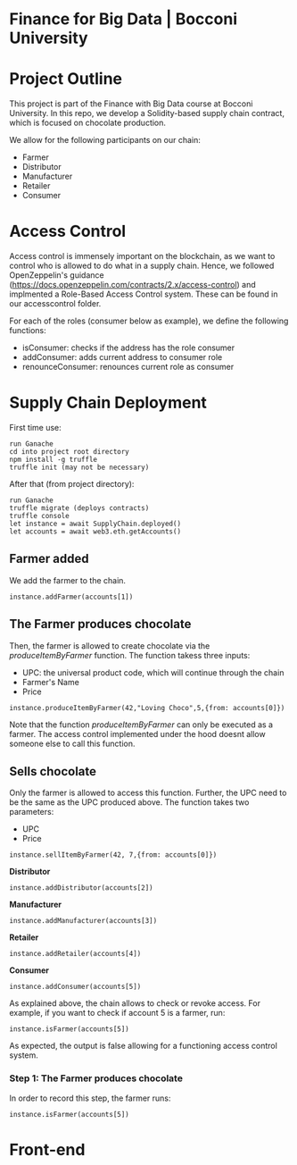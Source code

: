 # Finance for Big Data | Bocconi University

# Project Outline
This project is part of the Finance with Big Data course at Bocconi University. In this repo, we develop a Solidity-based supply chain contract, which is focused on chocolate production. 

We allow for the following participants on our chain: 
- Farmer
- Distributor
- Manufacturer
- Retailer
- Consumer

# Access Control

Access control is immensely important on the blockchain, as we want to control who is allowed to do what in a supply chain. Hence, we followed OpenZeppelin's guidance (https://docs.openzeppelin.com/contracts/2.x/access-control) and implmented a Role-Based Access Control system. These can be found in our accesscontrol folder.

For each of the roles (consumer below as example), we define the following functions:
- isConsumer: checks if the address has the role consumer
- addConsumer: adds current address to consumer role
- renounceConsumer: renounces current role as consumer

# Supply Chain Deployment
First time use:
```
run Ganache
cd into project root directory
npm install -g truffle
truffle init (may not be necessary)
```
After that (from project directory):
```
run Ganache
truffle migrate (deploys contracts)
truffle console
let instance = await SupplyChain.deployed()
let accounts = await web3.eth.getAccounts()
```
## Farmer added
We add the farmer to the chain.
```
instance.addFarmer(accounts[1])
```
## The Farmer produces chocolate
Then, the farmer is allowed to create chocolate via the *produceItemByFarmer* function.
The function takess three inputs:
- UPC: the universal product code, which will continue through the chain
- Farmer's Name
- Price
```
instance.produceItemByFarmer(42,"Loving Choco",5,{from: accounts[0]})
```
Note that the function *produceItemByFarmer* can only be executed as a farmer. The access control implemented under the hood doesnt allow someone else to call this function.
## Sells chocolate
Only the farmer is allowed to access this function. Further, the UPC need to be the same as the UPC produced above. 
The function takes two parameters:
- UPC
- Price
```
instance.sellItemByFarmer(42, 7,{from: accounts[0]})
```

**Distributor**
```
instance.addDistributor(accounts[2])
```
**Manufacturer**
```
instance.addManufacturer(accounts[3])
```
**Retailer**
```
instance.addRetailer(accounts[4])
```
**Consumer**
```
instance.addConsumer(accounts[5])
```

As explained above, the chain allows to check or revoke access. 
For example, if you want to check if account 5 is a farmer, run: 
```
instance.isFarmer(accounts[5])
```
As expected, the output is false allowing for a functioning access control system.

### Step 1: The Farmer produces chocolate
In order to record this step, the farmer runs: 

```
instance.isFarmer(accounts[5])
```


# Front-end
